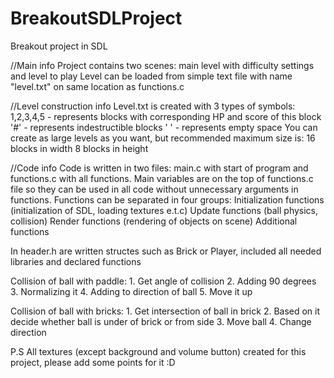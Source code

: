 # BreakoutSDLProject
Breakout project in SDL

//Main info
Project contains two scenes: main level with difficulty settings and level to play
Level can be loaded from simple text file with name "level.txt" on same location as functions.c 

//Level construction info
Level.txt is created with 3 types of symbols:
    1,2,3,4,5 - represents blocks with corresponding HP and score of this block
    '#' - represents indestructible blocks
    ' ' - represents empty space
You can create as large levels as you want, but recommended maximum size is: 
    16 blocks in width 
    8 blocks in height

//Code info
Code is written in two files: main.c with start of program and functions.c with all functions. Main
variables are on the top of functions.c file so they can be used in all code without unnecessary arguments in functions.
Functions can be separated in four groups:
    Initialization functions (initialization of SDL, loading textures e.t.c)
    Update functions (ball physics, collision)
    Render functions (rendering of objects on scene)
    Additional functions

In header.h are written structes such as Brick or Player, included all needed libraries and declared functions

Collision of ball with paddle:
    1. Get angle of collision
    2. Adding 90 degrees
    3. Normalizing it
    4. Adding to direction of ball
    5. Move it up

Collision of ball with bricks:
    1. Get intersection of ball in brick
    2. Based on it decide whether ball is under of brick or from side
    3. Move ball
    4. Change direction

P.S All textures (except background and volume button) created for this project, please add some points for it :D


